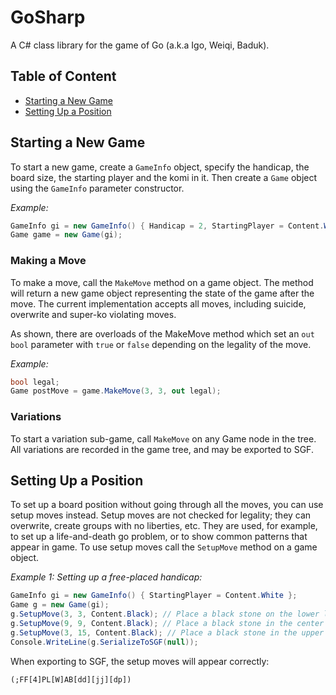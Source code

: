 GoSharp
=======

A C# class library for the game of Go (a.k.a Igo, Weiqi, Baduk).

## Table of Content
* [Starting a New Game](#starting-a-new-game)
* [Setting Up a Position](#setting-up-a-position)

## Starting a New Game
To start a new game, create a `GameInfo` object, specify the handicap, the board size, 
the starting player and the komi in it. Then create a `Game` object using the `GameInfo` 
parameter constructor.

*Example:*
```c#
GameInfo gi = new GameInfo() { Handicap = 2, StartingPlayer = Content.White };
Game game = new Game(gi);
```

### Making a Move
To make a move, call the `MakeMove` method on a game object. The method will return a 
new game object representing the state of the game after the move. The current 
implementation accepts all moves, including suicide, overwrite and super-ko violating 
moves. 

As shown, there are overloads of the MakeMove method which set an `out bool` parameter 
with `true` or `false` depending on the legality of the move.

*Example:*
```c#
bool legal;
Game postMove = game.MakeMove(3, 3, out legal);
```

### Variations
To start a variation sub-game, call `MakeMove` on any Game node in the tree. All 
variations are recorded in the game tree, and may be exported to SGF.

## Setting Up a Position
To set up a board position without going through all the moves, you can use setup moves 
instead. Setup moves are not checked for legality; they can overwrite, create groups 
with no liberties, etc. They are used, for example, to set up a life-and-death go 
problem, or to show common patterns that appear in game. To use setup moves call the 
`SetupMove` method on a game object.

*Example 1: Setting up a free-placed handicap:*

```c#
GameInfo gi = new GameInfo() { StartingPlayer = Content.White };
Game g = new Game(gi);
g.SetupMove(3, 3, Content.Black); // Place a black stone on the lower left star point.
g.SetupMove(9, 9, Content.Black); // Place a black stone in the center of the board.
g.SetupMove(3, 15, Content.Black); // Place a black stone in the upper left star point.
Console.WriteLine(g.SerializeToSGF(null));
```

When exporting to SGF, the setup moves will appear correctly:

    (;FF[4]PL[W]AB[dd][jj][dp])
